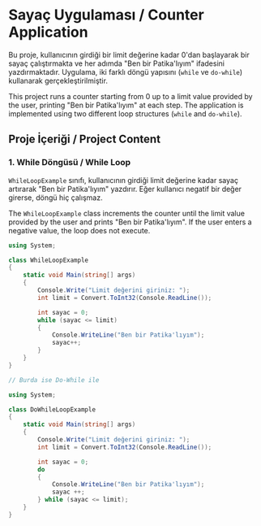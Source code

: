 # Sayaç Uygulaması / Counter Application

Bu proje, kullanıcının girdiği bir limit değerine kadar 0'dan başlayarak bir sayaç çalıştırmakta ve her adımda "Ben bir Patika'lıyım" ifadesini yazdırmaktadır. Uygulama, iki farklı döngü yapısını (`while` ve `do-while`) kullanarak gerçekleştirilmiştir.

This project runs a counter starting from 0 up to a limit value provided by the user, printing "Ben bir Patika'lıyım" at each step. The application is implemented using two different loop structures (`while` and `do-while`).

## Proje İçeriği / Project Content

### 1. While Döngüsü / While Loop

`WhileLoopExample` sınıfı, kullanıcının girdiği limit değerine kadar sayaç artırarak "Ben bir Patika'lıyım" yazdırır. Eğer kullanıcı negatif bir değer girerse, döngü hiç çalışmaz.

The `WhileLoopExample` class increments the counter until the limit value provided by the user and prints "Ben bir Patika'lıyım". If the user enters a negative value, the loop does not execute.

```csharp
using System;

class WhileLoopExample
{
    static void Main(string[] args)
    {
        Console.Write("Limit değerini giriniz: ");
        int limit = Convert.ToInt32(Console.ReadLine());

        int sayac = 0;
        while (sayac <= limit)
        {
            Console.WriteLine("Ben bir Patika'lıyım");
            sayac++;
        }
    }
}

// Burda ise Do-While ile

using System;

class DoWhileLoopExample
{
    static void Main(string[] args)
    {
        Console.Write("Limit değerini giriniz: ");
        int limit = Convert.ToInt32(Console.ReadLine());

        int sayac = 0;
        do
        {
            Console.WriteLine("Ben bir Patika'lıyım");
            sayac ++;
        } while (sayac <= limit);
    }
}
